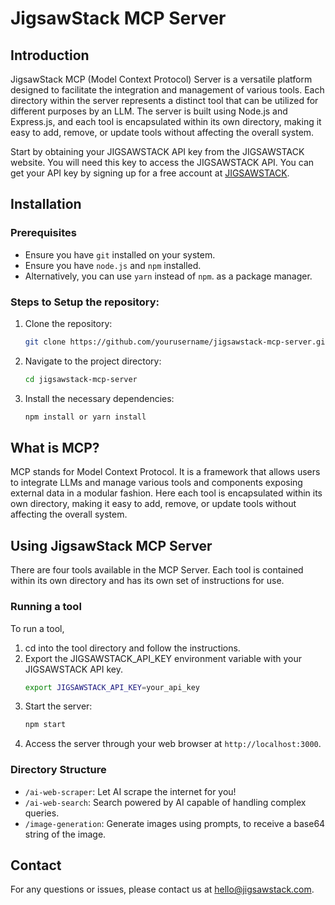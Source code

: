 # JigsawStack MCP Server

## Introduction
JigsawStack MCP (Model Context Protocol) Server is a versatile platform designed to facilitate the integration and management of various tools. Each directory within the server represents a distinct tool that can be utilized for different purposes by an LLM. The server is built using Node.js and Express.js, and each tool is encapsulated within its own directory, making it easy to add, remove, or update tools without affecting the overall system.

Start by obtaining your JIGSAWSTACK API key from the JIGSAWSTACK website. You will need this key to access the JIGSAWSTACK API. You can get your API key by signing up for a free account at [JIGSAWSTACK](https://jigsawstack.com/dashboard).

## Installation

### Prerequisites
- Ensure you have `git` installed on your system.
- Ensure you have `node.js` and `npm` installed.
- Alternatively, you can use `yarn` instead of `npm`. as a package manager.

### Steps to Setup the repository:
1. Clone the repository:
    ```sh
    git clone https://github.com/yourusername/jigsawstack-mcp-server.git
    ```
2. Navigate to the project directory:
    ```sh
    cd jigsawstack-mcp-server
    ```
3. Install the necessary dependencies:
    ```sh
    npm install or yarn install
    ```

## What is MCP?
MCP stands for Model Context Protocol. It is a framework that allows users to integrate LLMs and manage various tools and components exposing external data in a modular fashion. Here each tool is encapsulated within its own directory, making it easy to add, remove, or update tools without affecting the overall system.

## Using JigsawStack MCP Server
There are four tools available in the MCP Server. Each tool is contained within its own directory and has its own set of instructions for use.

### Running a tool
To run a tool,
1. cd into the tool directory and follow the instructions.
2. Export the JIGSAWSTACK_API_KEY environment variable with your JIGSAWSTACK API key.
    ```sh
    export JIGSAWSTACK_API_KEY=your_api_key
    ```
3. Start the server:
    ```sh
    npm start
    ```
4. Access the server through your web browser at `http://localhost:3000`.

### Directory Structure
- `/ai-web-scraper`: Let AI scrape the internet for you!
- `/ai-web-search`: Search powered by AI capable of handling complex queries.
- `/image-generation`: Generate images using prompts, to receive a base64 string of the image.

## Contact
For any questions or issues, please contact us at hello@jigsawstack.com.

